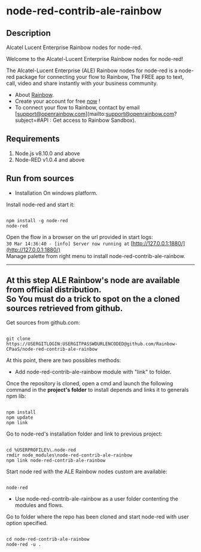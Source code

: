 node-red-contrib-ale-rainbow
==========================
## Description
Alcatel Lucent Enterprise Rainbow nodes for node-red.

Welcome to the Alcatel-Lucent Enterprise Rainbow nodes for node-red!

The Alcatel-Lucent Enterprise (ALE) Rainbow nodes for node-red is a node-red package for connecting your flow to Rainbow, The FREE app to text, call, video and share instantly with your business community.
- About [Rainbow](https://www.openrainbow.com).
- Create your account for free [now](https://web.openrainbow.com/1.21.4/#/subscribe?utm_source=www.npmjs.com/package/node-red-contrib-ale-rainbow&utm_campaign=NodeRed&utm_content=README.md) !
- To connect your flow to Rainbow, contact by email [support@openrainbow.com](mailto:support@openrainbow.com?subject=#API : Get access to Rainbow Sandbox).

## Requirements

1. Node.js  v8.10.0 and above
2. Node-RED v1.0.4 and above

## Run from sources
* Installation On windows platform.

Install node-red and start it:

```

npm install -g node-red
node-red

```

Open the flow in a browser on the url provided in start logs:  
`30 Mar 14:36:40 - [info] Server now running at` [http://127.0.0.1:1880/](http://127.0.0.1:1880/)   
Manage palette from right menu to install node-red-contrib-ale-rainbow.

---
**At this step ALE Rainbow's node are available from official distribution.  
So You must do a trick to spot on the a cloned sources retrieved from github.** 
---
Get sources from github.com:
```

git clone https://USERGITLOGIN:USERGITPASSWDURLENCODED@github.com/Rainbow-CPaaS/node-red-contrib-ale-rainbow

```

At this point, there are two possibles methods:  
* Add node-red-contrib-ale-rainbow module with "link" to folder.  

Once the repository is cloned, open a cmd and launch the following command in the **project's folder** to install depends and links it to generals npm lib:

```

npm install
npm update
npm link 

```


Go to node-red's installation folder and link to previous project:

```

cd %USERPROFILE%\.node-red
rmdir node_modules\node-red-contrib-ale-rainbow
npm link node-red-contrib-ale-rainbow

```

Start node red with the ALE Rainbow nodes custom are available:

```

node-red

```

* Use node-red-contrib-ale-rainbow as a user folder contenting the modules and flows.

Go to folder where the repo has been cloned and start node-red with user option specified.
```

cd node-red-contrib-ale-rainbow
node-red -u .

```
